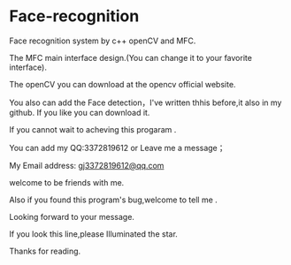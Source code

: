 # Face-recognition
Face recognition system by c++  openCV and MFC.

The MFC main interface design.(You can change it to your favorite interface). 

The openCV you can download at the opencv official website.

You also can add the Face detection，I've written  thhis before,it also in my github. If you like you can download it.

If you cannot wait to acheving this progaram .

You can add my QQ:3372819612 or Leave me a message；

My Email address: gj3372819612@qq.com

welcome to be friends with me.

Also if you found this program's bug,welcome to tell me .

Looking forward to your message.

If you look this line,please Illuminated the star.

Thanks for reading.
